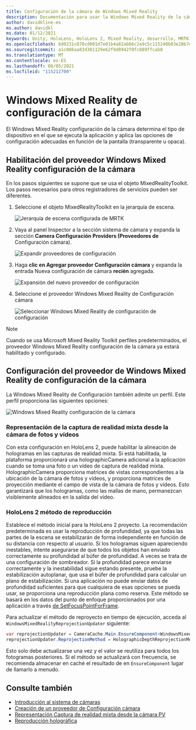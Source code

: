 ```yaml
---
title: Configuración de la cámara de Windows Mixed Reality
description: Documentación para usar la Windows Mixed Reality de la cámara en MRTK
author: davidkline-ms
ms.author: davidkl
ms.date: 01/12/2021
keywords: Unity, HoloLens, HoloLens 2, Mixed Reality, desarrollo, MRTK, cámara,
ms.openlocfilehash: 6d0231c070cd001d7e01b4a82ab66c2a9c5c115240b03e28b7d49a14de1753f1
ms.sourcegitcommit: a1c086aa83d381129e62f9d8942f0fc889ffcab0
ms.translationtype: MT
ms.contentlocale: es-ES
ms.lasthandoff: 08/05/2021
ms.locfileid: "115212700"
---
```

# <a name="windows-mixed-reality-camera-settings-provider"></a>Windows Mixed Reality de configuración de la cámara

El Windows Mixed Reality configuración de la cámara determina el tipo de dispositivo en el que se ejecuta la aplicación y aplica las opciones de configuración adecuadas en función de la pantalla (transparente u opaca).

## <a name="enabling-the-windows-mixed-reality-camera-settings-provider"></a>Habilitación del proveedor Windows Mixed Reality configuración de la cámara

En los pasos siguientes se supone que se usa el objeto MixedRealityToolkit. Los pasos necesarios para otros registradores de servicios pueden ser diferentes.

1. Seleccione el objeto MixedRealityToolkit en la jerarquía de escena.

    ![Jerarquía de escena configurada de MRTK](../images/MRTK_ConfiguredHierarchy.png)

2. Vaya al panel Inspector a la sección sistema de cámara y expanda la sección **Camera Configuración Providers (Proveedores de** Configuración cámara).

    ![Expandir proveedores de configuración](../images/camera-system/ExpandProviders.png)

3. Haga **clic en Agregar proveedor Configuración cámara** y expanda la entrada Nueva configuración de cámara **recién** agregada.

    ![Expansión del nuevo proveedor de configuración](../images/camera-system/ExpandNewProvider.png)

4. Seleccione el proveedor Windows Mixed Reality de Configuración cámara

    ![Seleccionar Windows Mixed Reality de configuración de configuración](../images/camera-system/SelectWindowsMixedRealitySettings.png)

> [!NOTE]
> Cuando se usa Microsoft Mixed Reality Toolkit perfiles predeterminados, el proveedor Windows Mixed Reality configuración de la cámara ya estará habilitado y configurado.

## <a name="configuring-the-windows-mixed-reality-camera-settings-provider"></a>Configuración del proveedor de Windows Mixed Reality de configuración de la cámara

La Windows Mixed Reality de Configuración también admite un perfil. Este perfil proporciona las siguientes opciones:

![Windows Mixed Reality configuración de la cámara](../images/camera-system/WMRCameraSettingsProfile.png)

### <a name="render-mixed-reality-capture-from-the-photovideo-camera"></a>Representación de la captura de realidad mixta desde la cámara de fotos y vídeos

Con esta configuración en HoloLens 2, puede habilitar la alineación de hologramas en las capturas de realidad mixta. Si está habilitada, la plataforma proporcionará una holographicCamera adicional a la aplicación cuando se toma una foto o un vídeo de captura de realidad mixta. HolographicCamera proporciona matrices de vistas correspondientes a la ubicación de la cámara de fotos y vídeos, y proporciona matrices de proyección mediante el campo de vista de la cámara de fotos y vídeos. Esto garantizará que los hologramas, como las mallas de mano, permanezcan visiblemente alineados en la salida del vídeo.

### <a name="hololens-2-reprojection-method"></a>HoloLens 2 método de reproducción

Establece el método inicial para la HoloLens 2 proyecto. La recomendación predeterminada es usar la reproducción de profundidad, ya que todas las partes de la escena se estabilizarán de forma independiente en función de su distancia con respecto al usuario. Si los hologramas siguen apareciendo inestables, intente asegurarse de que todos los objetos han enviado correctamente su profundidad al búfer de profundidad. A veces se trata de una configuración de sombreador. Si la profundidad parece enviarse correctamente y la inestabilidad sigue estando presente, pruebe la estabilización autoplanar, que usa el búfer de profundidad para calcular un plano de estabilización. Si una aplicación no puede enviar datos de profundidad suficientes para que cualquiera de esas opciones se pueda usar, se proporciona una reproducción plana como reserva. Este método se basará en los datos del punto de enfoque proporcionados por una aplicación a través [de SetFocusPointForFrame](https://docs.unity3d.com/ScriptReference/XR.WSA.HolographicSettings.SetFocusPointForFrame.html).

Para actualizar el método de reproyecto en tiempo de ejecución, acceda al `WindowsMixedRealityReprojectionUpdater` siguiente:

```c#
var reprojectionUpdater = CameraCache.Main.EnsureComponent<WindowsMixedRealityReprojectionUpdater>();
reprojectionUpdater.ReprojectionMethod = HolographicDepthReprojectionMethod.AutoPlanar;
```

Esto solo debe actualizarse una vez y el valor se reutiliza para todos los fotogramas posteriores. Si el método se actualizará con frecuencia, se recomienda almacenar en caché el resultado de en `EnsureComponent` lugar de llamarlo a menudo.

## <a name="see-also"></a>Consulte también

- [Introducción al sistema de cámaras](camera-system-overview.md)
- [Creación de un proveedor de Configuración cámara](create-settings-provider.md)
- [Representación Captura de realidad mixta desde la cámara PV](/windows/mixed-reality/mixed-reality-capture-for-developers#render-from-the-pv-camera-opt-in)
- [Reproducción holográfica](/windows/mixed-reality/hologram-stability#reprojection)